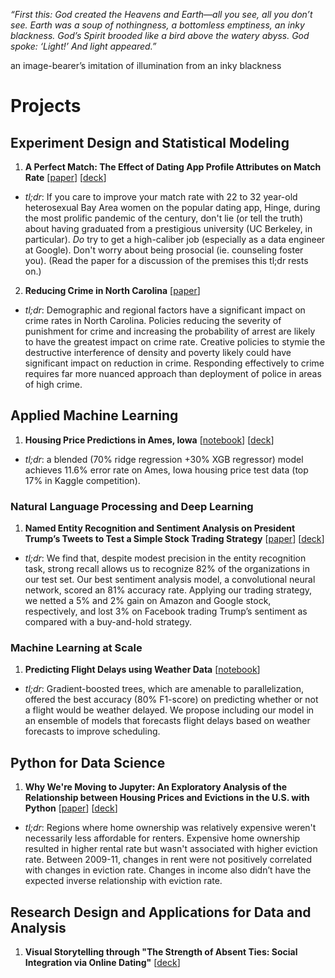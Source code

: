 _“First this: God created the Heavens and Earth—all you see, all you don’t see. Earth was a soup of nothingness, a bottomless emptiness, an inky blackness. God’s Spirit brooded like a bird above the watery abyss. God spoke: ‘Light!’ And light appeared.”_

an image-bearer’s imitation of illumination from an inky blackness

# Projects

## Experiment Design and Statistical Modeling
1. **A Perfect Match: The Effect of Dating App Profile Attributes on Match Rate** \[[paper]()\] \[[deck]()\] 
 * _tl;dr_: If you care to improve your match rate with 22 to 32 year-old heterosexual Bay Area women on the popular dating app, Hinge, during the most prolific pandemic of the century, don't lie (or tell the truth) about having graduated from a prestigious university (UC Berkeley, in particular). _Do_ try to get a high-caliber job (especially as a data engineer at Google). Don't worry about being prosocial (ie. counseling foster you). (Read the paper for a discussion of the premises this tl;dr rests on.)

2. **Reducing Crime in North Carolina** \[[paper]()\] 
  * _tl;dr_: Demographic and regional factors have a significant impact on crime rates in North Carolina. Policies reducing the severity of punishment for crime and increasing the probability of arrest are likely to have the greatest impact on crime rate. Creative policies to stymie the destructive interference of density and poverty likely could have significant impact on reduction in crime. Responding effectively to crime requires far more nuanced approach than deployment of police in areas of high crime.
  
## Applied Machine Learning
1. **Housing Price Predictions in Ames, Iowa** \[[notebook]()\] \[[deck]()\]  
  * _tl;dr_: a blended (70% ridge regression +30% XGB regressor) model achieves 11.6% error rate on Ames, Iowa housing price test data (top 17% in Kaggle competition).

### Natural Language Processing and Deep Learning 
1. **Named Entity Recognition and Sentiment Analysis on President Trump’s Tweets to Test a Simple Stock Trading Strategy** \[[paper]()\] \[[deck]()\]
  * _tl;dr_: We find that, despite modest precision in the entity recognition task, strong recall allows us to recognize 82% of the organizations in our test set. Our best sentiment analysis model, a convolutional neural network, scored an 81% accuracy rate. Applying our trading strategy, we netted a 5% and 2% gain on Amazon and Google stock, respectively, and lost 3% on Facebook trading Trump’s sentiment as compared with a buy-and-hold strategy.

### Machine Learning at Scale
1. **Predicting Flight Delays using Weather Data** \[[notebook]()\]
  * _tl;dr_: Gradient-boosted trees, which are amenable to parallelization, offered the best accuracy (80% F1-score) on predicting whether or not a flight would be weather delayed. We propose including our model in an ensemble of models that forecasts flight delays based on weather forecasts to improve scheduling.

## Python for Data Science
1. **Why We're Moving to Jupyter: An Exploratory Analysis of the Relationship between Housing Prices and Evictions in the U.S. with Python** \[[paper]()\] \[[deck]()\] 
  * _tl;dr_: Regions where home ownership was relatively expensive weren't necessarily less affordable for renters. Expensive home ownership resulted in higher rental rate but wasn't associated with higher eviction rate. Between 2009-11, changes in rent were not positively correlated with changes in eviction rate. Changes in income also didn’t have the expected inverse relationship with eviction rate.

## Research Design and Applications for Data and Analysis
1. **Visual Storytelling through "The Strength of Absent Ties: Social Integration via Online Dating"** \[[deck]()\] 
 
